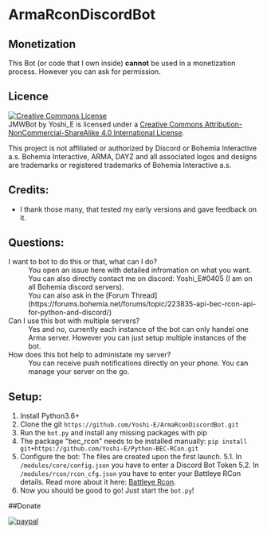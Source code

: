 # ArmaRconDiscordBot

## Monetization
This Bot (or code that I own inside) __cannot__ be used in a monetization process.
However you can ask for permission.

## Licence

<a rel="license" href="http://creativecommons.org/licenses/by-nc-sa/4.0/"><img alt="Creative Commons License" style="border-width:0" src="https://i.creativecommons.org/l/by-nc-sa/4.0/88x31.png" /></a><br /><span xmlns:dct="http://purl.org/dc/terms/" property="dct:title">JMWBot</span> by <span xmlns:cc="http://creativecommons.org/ns#" property="cc:attributionName">Yoshi_E</span> is licensed under a <a rel="license" href="http://creativecommons.org/licenses/by-nc-sa/4.0/">Creative Commons Attribution-NonCommercial-ShareAlike 4.0 International License</a>.<br />

This project is not affiliated or authorized by Discord or Bohemia Interactive a.s. Bohemia Interactive, ARMA, DAYZ and all associated logos and designs are trademarks or registered trademarks of Bohemia Interactive a.s. 

## Credits:
- I thank those many, that tested my early versions and gave feedback on it.

## Questions:
<dl>
  <dt>I want to bot to do this or that, what can I do?</dt>
  <dd>You open an issue here with detailed infromation on what you want. You can also directly contact me on discord: Yoshi_E#0405 (I am on all Bohemia discord servers).</dd>
  <dd>You can also ask in the [Forum Thread](https://forums.bohemia.net/forums/topic/223835-api-bec-rcon-api-for-python-and-discord/)</dd>

  <dt>Can I use this bot with multiple servers?</dt>
  <dd>Yes and no, currently each instance of the bot can only handel one Arma server. However you can just setup multiple instances of the bot.</dd>

  <dt>How does this bot help to administate my server?</dt>
  <dd>You can receive push notifications directly on your phone. You can manage your server on the go.</dd>
</dl>

## Setup:
1. Install Python3.6+
2. Clone the git `https://github.com/Yoshi-E/ArmaRconDiscordBot.git`
3. Run the `bot.py` and install any missing packages with pip
4. The package "bec_rcon" needs to be installed manually: `pip install git+https://github.com/Yoshi-E/Python-BEC-RCon.git`
5. Configure the bot: The files are created upon the first launch.
5.1. In `/modules/core/config.json` you have to enter a Discord Bot Token
5.2. In `/modules/rcon/rcon_cfg.json` you have to enter your Battleye RCon details. Read more about it here: [Battleye Rcon](https://community.bistudio.com/wiki/BattlEye#RCon).
6. Now you should be good to go! Just start the `bot.py`!


##Donate


[![paypal](https://www.paypalobjects.com/en_US/i/btn/btn_donateCC_LG.gif)](https://paypal.me/YoshiEU)
